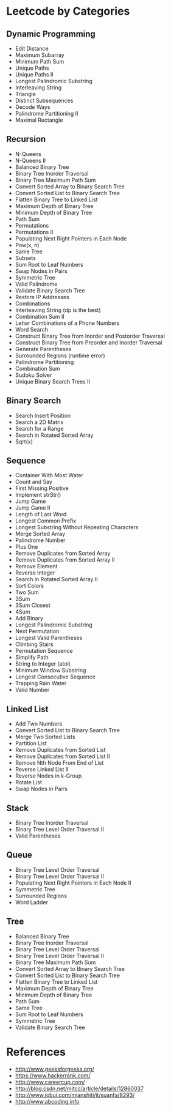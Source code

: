 # Leetcode by Categories

## Dynamic Programming

- Edit Distance
- Maximum Subarray
- Minimum Path Sum
- Unique Paths
- Unique Paths II
- Longest Palindromic Substring
- Interleaving String
- Triangle
- Distinct Subsequences
- Decode Ways
- Palindrome Partitioning II
- Maximal Rectangle

## Recursion

- N-Queens
- N-Queens II
- Balanced Binary Tree
- Binary Tree Inorder Traversal
- Binary Tree Maximum Path Sum
- Convert Sorted Array to Binary Search Tree
- Convert Sorted List to Binary Search Tree
- Flatten Binary Tree to Linked List
- Maximum Depth of Binary Tree
- Minimum Depth of Binary Tree
- Path Sum
- Permutations
- Permutations II
- Populating Next Right Pointers in Each Node
- Pow(x, n)
- Same Tree
- Subsets
- Sum Root to Leaf Numbers
- Swap Nodes in Pairs
- Symmetric Tree
- Valid Palindrome
- Validate Binary Search Tree
- Restore IP Addresses
- Combinations
- Interleaving String (dp is the best)
- Combination Sum II
- Letter Combinations of a Phone Numbers
- Word Search
- Construct Binary Tree from Inorder and Postorder Traversal
- Construct Binary Tree from Preorder and Inorder Traversal
- Generate Parentheses
- Surrounded Regions (runtime error)
- Palindrome Partitioning
- Combination Sum
- Sudoku Solver
- Unique Binary Search Trees II

## Binary Search

- Search Insert Position
- Search a 2D Matrix
- Search for a Range
- Search in Rotated Sorted Array
- Sqrt(x)

## Sequence

- Container With Most Water
- Count and Say
- First Missing Positive
- Implement strStr()
- Jump Game
- Jump Game II
- Length of Last Word
- Longest Common Prefix
- Longest Substring Without Repeating Characters
- Merge Sorted Array
- Palindrome Number
- Plus One
- Remove Duplicates from Sorted Array
- Remove Duplicates from Sorted Array II
- Remove Element
- Reverse Integer
- Search in Rotated Sorted Array II
- Sort Colors
- Two Sum
- 3Sum
- 3Sum Closest
- 4Sum
- Add Binary
- Longest Palindromic Substring
- Next Permutation
- Longest Valid Parentheses
- Climbing Stairs
- Permutation Sequence
- Simplify Path
- String to Integer (atoi)
- Minimum Window Substring
- Longest Consecutive Sequence
- Trapping Rain Water
- Valid Number

## Linked List

- Add Two Numbers
- Convert Sorted List to Binary Search Tree
- Merge Two Sorted Lists
- Partition List
- Remove Duplicates from Sorted List
- Remove Duplicates from Sorted List II
- Remove Nth Node From End of List
- Reverse Linked List II
- Reverse Nodes in k-Group
- Rotate List
- Swap Nodes in Pairs

## Stack

- Binary Tree Inorder Traversal
- Binary Tree Level Order Traversal II
- Valid Parentheses

## Queue

- Binary Tree Level Order Traversal
- Binary Tree Level Order Traversal II
- Populating Next Right Pointers in Each Node II
- Symmetric Tree
- Surrounded Regions
- Word Ladder

## Tree

- Balanced Binary Tree
- Binary Tree Inorder Traversal
- Binary Tree Level Order Traversal
- Binary Tree Level Order Traversal II
- Binary Tree Maximum Path Sum
- Convert Sorted Array to Binary Search Tree
- Convert Sorted List to Binary Search Tree
- Flatten Binary Tree to Linked List
- Maximum Depth of Binary Tree
- Minimum Depth of Binary Tree
- Path Sum
- Same Tree
- Sum Root to Leaf Numbers
- Symmetric Tree
- Validate Binary Search Tree

# References
- http://www.geeksforgeeks.org/
- https://www.hackerrank.com/
- http://www.careercup.com/
- http://blog.csdn.net/mitcc/article/details/12860037
- http://www.jobui.com/mianshiti/it/suanfa/8293/
- http://www.abcoding.info
